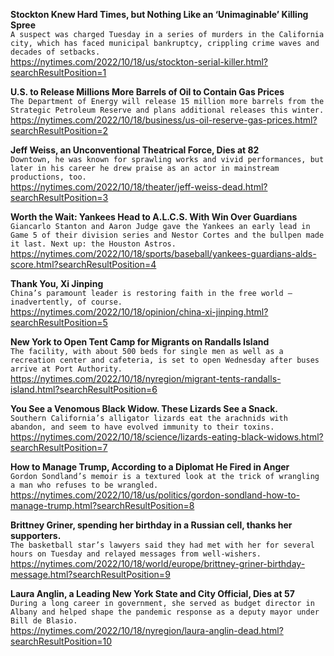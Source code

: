 **Stockton Knew Hard Times, but Nothing Like an ‘Unimaginable’ Killing Spree**\
`A suspect was charged Tuesday in a series of murders in the California city, which has faced municipal bankruptcy, crippling crime waves and decades of setbacks.`\
https://nytimes.com/2022/10/18/us/stockton-serial-killer.html?searchResultPosition=1

**U.S. to Release Millions More Barrels of Oil to Contain Gas Prices**\
`The Department of Energy will release 15 million more barrels from the Strategic Petroleum Reserve and plans additional releases this winter.`\
https://nytimes.com/2022/10/18/business/us-oil-reserve-gas-prices.html?searchResultPosition=2

**Jeff Weiss, an Unconventional Theatrical Force, Dies at 82**\
`Downtown, he was known for sprawling works and vivid performances, but later in his career he drew praise as an actor in mainstream productions, too.`\
https://nytimes.com/2022/10/18/theater/jeff-weiss-dead.html?searchResultPosition=3

**Worth the Wait: Yankees Head to A.L.C.S. With Win Over Guardians**\
`Giancarlo Stanton and Aaron Judge gave the Yankees an early lead in Game 5 of their division series and Nestor Cortes and the bullpen made it last. Next up: the Houston Astros.`\
https://nytimes.com/2022/10/18/sports/baseball/yankees-guardians-alds-score.html?searchResultPosition=4

**Thank You, Xi Jinping**\
`China’s paramount leader is restoring faith in the free world — inadvertently, of course.`\
https://nytimes.com/2022/10/18/opinion/china-xi-jinping.html?searchResultPosition=5

**New York to Open Tent Camp for Migrants on Randalls Island**\
`The facility, with about 500 beds for single men as well as a recreation center and cafeteria, is set to open Wednesday after buses arrive at Port Authority.`\
https://nytimes.com/2022/10/18/nyregion/migrant-tents-randalls-island.html?searchResultPosition=6

**You See a Venomous Black Widow. These Lizards See a Snack.**\
`Southern California’s alligator lizards eat the arachnids with abandon, and seem to have evolved immunity to their toxins.`\
https://nytimes.com/2022/10/18/science/lizards-eating-black-widows.html?searchResultPosition=7

**How to Manage Trump, According to a Diplomat He Fired in Anger**\
`Gordon Sondland’s memoir is a textured look at the trick of wrangling a man who refuses to be wrangled.`\
https://nytimes.com/2022/10/18/us/politics/gordon-sondland-how-to-manage-trump.html?searchResultPosition=8

**Brittney Griner, spending her birthday in a Russian cell, thanks her supporters.**\
`The basketball star’s lawyers said they had met with her for several hours on Tuesday and relayed messages from well-wishers.`\
https://nytimes.com/2022/10/18/world/europe/brittney-griner-birthday-message.html?searchResultPosition=9

**Laura Anglin, a Leading New York State and City Official, Dies at 57**\
`During a long career in government, she served as budget director in Albany and helped shape the pandemic response as a deputy mayor under Bill de Blasio.`\
https://nytimes.com/2022/10/18/nyregion/laura-anglin-dead.html?searchResultPosition=10


